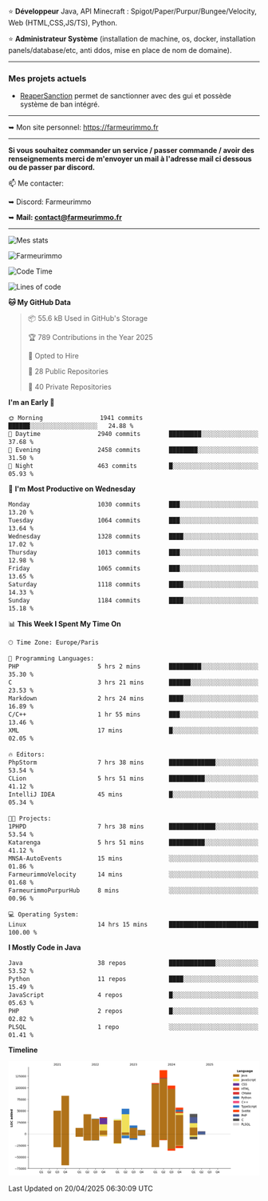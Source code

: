 ⭐ **Développeur** Java, API Minecraft : Spigot/Paper/Purpur/Bungee/Velocity, Web (HTML,CSS,JS/TS), Python.

⭐ **Administrateur Système** (installation de machine, os, docker, installation panels/database/etc, anti ddos, mise en place de nom de domaine).

---

### Mes projets actuels
- [ReaperSanction](https://www.spigotmc.org/resources/reapersanction.89580/) permet de sanctionner avec des gui et possède système de ban intégré.

---

➥ Mon site personnel: https://farmeurimmo.fr

---

**Si vous souhaitez commander un service / passer commande / avoir des renseignements merci de m'envoyer un mail à l'adresse mail ci dessous ou de passer par discord.**

📫 Me contacter:
 
   ➥ Discord: Farmeurimmo
   
   ➥ **Mail: contact@farmeurimmo.fr**

---

![Mes stats](https://github-readme-stats.farmeurimmo.fr/api?username=Farmeurimmo&count_private=true&show_icons=true&theme=radical)

<img src="https://komarev.com/ghpvc/?username=Farmeurimmo" alt="Farmeurimmo" />

<!--START_SECTION:waka-->
![Code Time](http://img.shields.io/badge/Code%20Time-1%2C978%20hrs%208%20mins-blue)

![Lines of code](https://img.shields.io/badge/From%20Hello%20World%20I%27ve%20Written-830.0%20thousand%20lines%20of%20code-blue)

**🐱 My GitHub Data** 

> 📦 55.6 kB Used in GitHub's Storage 
 > 
> 🏆 789 Contributions in the Year 2025
 > 
> 💼 Opted to Hire
 > 
> 📜 28 Public Repositories 
 > 
> 🔑 40 Private Repositories 
 > 
**I'm an Early 🐤** 

```text
🌞 Morning                1941 commits        ██████░░░░░░░░░░░░░░░░░░░   24.88 % 
🌆 Daytime                2940 commits        █████████░░░░░░░░░░░░░░░░   37.68 % 
🌃 Evening                2458 commits        ████████░░░░░░░░░░░░░░░░░   31.50 % 
🌙 Night                  463 commits         █░░░░░░░░░░░░░░░░░░░░░░░░   05.93 % 
```
📅 **I'm Most Productive on Wednesday** 

```text
Monday                   1030 commits        ███░░░░░░░░░░░░░░░░░░░░░░   13.20 % 
Tuesday                  1064 commits        ███░░░░░░░░░░░░░░░░░░░░░░   13.64 % 
Wednesday                1328 commits        ████░░░░░░░░░░░░░░░░░░░░░   17.02 % 
Thursday                 1013 commits        ███░░░░░░░░░░░░░░░░░░░░░░   12.98 % 
Friday                   1065 commits        ███░░░░░░░░░░░░░░░░░░░░░░   13.65 % 
Saturday                 1118 commits        ████░░░░░░░░░░░░░░░░░░░░░   14.33 % 
Sunday                   1184 commits        ████░░░░░░░░░░░░░░░░░░░░░   15.18 % 
```


📊 **This Week I Spent My Time On** 

```text
🕑︎ Time Zone: Europe/Paris

💬 Programming Languages: 
PHP                      5 hrs 2 mins        █████████░░░░░░░░░░░░░░░░   35.30 % 
C                        3 hrs 21 mins       ██████░░░░░░░░░░░░░░░░░░░   23.53 % 
Markdown                 2 hrs 24 mins       ████░░░░░░░░░░░░░░░░░░░░░   16.89 % 
C/C++                    1 hr 55 mins        ███░░░░░░░░░░░░░░░░░░░░░░   13.46 % 
XML                      17 mins             █░░░░░░░░░░░░░░░░░░░░░░░░   02.05 % 

🔥 Editors: 
PhpStorm                 7 hrs 38 mins       █████████████░░░░░░░░░░░░   53.54 % 
CLion                    5 hrs 51 mins       ██████████░░░░░░░░░░░░░░░   41.12 % 
IntelliJ IDEA            45 mins             █░░░░░░░░░░░░░░░░░░░░░░░░   05.34 % 

🐱‍💻 Projects: 
1PHPD                    7 hrs 38 mins       █████████████░░░░░░░░░░░░   53.54 % 
Katarenga                5 hrs 51 mins       ██████████░░░░░░░░░░░░░░░   41.12 % 
MNSA-AutoEvents          15 mins             ░░░░░░░░░░░░░░░░░░░░░░░░░   01.86 % 
FarmeurimmoVelocity      14 mins             ░░░░░░░░░░░░░░░░░░░░░░░░░   01.68 % 
FarmeurimmoPurpurHub     8 mins              ░░░░░░░░░░░░░░░░░░░░░░░░░   00.96 % 

💻 Operating System: 
Linux                    14 hrs 15 mins      █████████████████████████   100.00 % 
```

**I Mostly Code in Java** 

```text
Java                     38 repos            █████████████░░░░░░░░░░░░   53.52 % 
Python                   11 repos            ████░░░░░░░░░░░░░░░░░░░░░   15.49 % 
JavaScript               4 repos             █░░░░░░░░░░░░░░░░░░░░░░░░   05.63 % 
PHP                      2 repos             █░░░░░░░░░░░░░░░░░░░░░░░░   02.82 % 
PLSQL                    1 repo              ░░░░░░░░░░░░░░░░░░░░░░░░░   01.41 % 
```



**Timeline**

![Lines of Code chart](https://raw.githubusercontent.com/Farmeurimmo/Farmeurimmo/main/assets/bar_graph.png)


 Last Updated on 20/04/2025 06:30:09 UTC
<!--END_SECTION:waka-->
